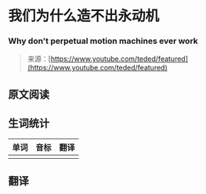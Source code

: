 # 我们为什么造不出永动机

### Why don't perpetual motion machines ever work

>来源：[https://www.youtube.com/teded/featured](https://www.youtube.com/teded/featured)

## 原文阅读


## 生词统计
| 单词 | 音标 | 翻译 |
|-|-|-|
|  |  |  |

## 翻译


<src-rtyAudio :src="`https://rtyxmd.gitee.io/rtyresources2020/October/Why%20don't%20perpetual%20motion%20machines%20ever%20work.mp3`"></src-rtyAudio>